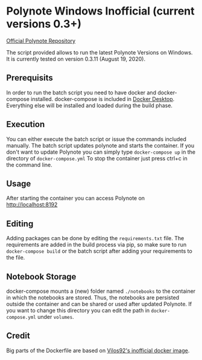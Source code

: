 # Polynote Windows Inofficial (current versions 0.3+)
[Official Polynote Repository](https://github.com/polynote/polynote)

The script provided allows to run the latest Polynote Versions on Windows. It is currently tested on version 0.3.11 (August 19, 2020).

## Prerequisits
In order to run the batch script you need to have docker and docker-compose installed. docker-compose is included in [Docker Desktop](https://docs.docker.com/docker-for-windows/install/).
Everything else will be installed and loaded during the build phase.

## Execution
You can either execute the batch script or issue the commands included manually. The batch script updates polynote and starts the container. If you don't want to update Polynote you can simply type ```docker-compose up``` in the directory of ```docker-compose.yml```
To stop the container just press ctrl+c in the command line.

## Usage
After starting the container you can access Polynote on [http://localhost:8192](http://localhost:8192)

## Editing
Adding packages can be done by editing the ```requirements.txt``` file. The requirements are added in the build process via pip, so make sure to run ```docker-compose build``` or the batch script after adding your requirements to the file.

## Notebook Storage
docker-compose mounts a (new) folder named ```./notebooks``` to the container in which the notebooks are stored. Thus, the notebooks are persisted outside the container and can be shared or used after updated Polynote. If you want to change this directory you can edit the path in ```docker-compose.yml``` under ```volumes```.

## Credit
Big parts of the Dockerfile are based on [Vilos92's inofficial docker image](https://github.com/Vilos92/polynote).
